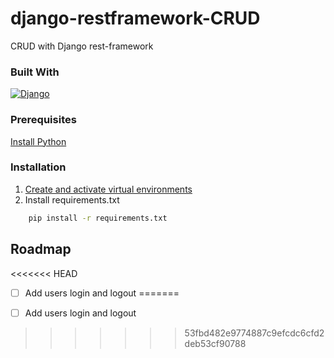 # django-restframework-CRUD
CRUD with Django rest-framework
### Built With
[![Django](https://img.shields.io/badge/-Django-25383e?style=flat&logo=django&logoColor=092E20)](https://www.djangoproject.com/)
### Prerequisites
<a href="https://www.python.org/downloads/">Install Python</a>
### Installation
1. <a href="https://docs.python.org/3/tutorial/venv.html ">Create and activate virtual environments</a>
2. Install requirements.txt
```sh
    pip install -r requirements.txt
   ```
## Roadmap

<<<<<<< HEAD
- [ ] Add users login and logout
=======
- [ ] Add users login and logout




>>>>>>> 53fbd482e9774887c9efcdc6cfd2deb53cf90788
